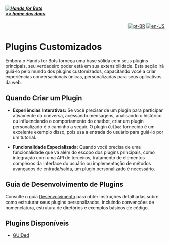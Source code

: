 ##### [![Hands for Bots](https://img.shields.io/badge/[•__•]-Hands_for_Bots-purple?style=social) <br>&lt;&lt; home dos docs](../../README.md)

<div align="right">

[![pt-BR](https://img.shields.io/badge/pt-BR-white)](../plugins.md)
[![en-US](https://img.shields.io/badge/en-US-white)](../en-us/plugins.md)

</div>


# Plugins Customizados


Embora o Hands for Bots forneça uma base sólida com seus plugins principais, seu verdadeiro poder está em sua extensibilidade. Esta seção irá guiá-lo pelo mundo dos plugins customizados, capacitando você a criar experiências conversacionais únicas, personalizadas para seus aplicativos da web.


## Quando Criar um Plugin


- **Experiências Interativas:** Se você precisar de um plugin para participar ativamente da conversa, acessando mensagens, analisando o histórico ou influenciando o comportamento do chatbot, criar um plugin personalizado é o caminho a seguir. O plugin `GUIDed` fornecido é um excelente exemplo disso, pois usa a entrada do usuário para guiá-lo por um tutorial.


- **Funcionalidade Especializada:** Quando você precisa de uma funcionalidade que vá além do escopo dos plugins principais, como integração com uma API de terceiros, tratamento de elementos complexos da interface do usuário ou implementação de métodos avançados de entrada/saída, um plugin personalizado é necessário. 


## Guia de Desenvolvimento de Plugins


Consulte o guia [Desenvolvimento](./development.md) para obter instruções detalhadas sobre como estruturar seus plugins personalizados, incluindo convenções de nomenclatura, estrutura de diretórios e exemplos básicos de código.


## Plugins Disponíveis


- [GUIDed](./plugins/guided.md)

